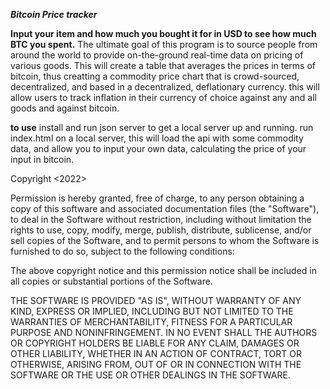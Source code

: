 ***Bitcoin Price tracker***

**Input your item and how much you bought it for in USD to see how much BTC you spent.**
The ultimate goal of this program is to source people from around the world to provide on-the-ground real-time data on pricing of various goods. This will create a table that averages the prices in terms of bitcoin, thus creatting a commodity price chart that is crowd-sourced, decentralized, and based in a decentralized, deflationary currency. this will allow users to track inflation in their currency of choice against any and all goods and against bitcoin. 

**to use**
install and run json server to get a local server up and running. run index.html on a local server, this will load the api with some commodity data, and allow you to input your own data, calculating the price of your input in bitcoin. 



Copyright <2022> <Alexander Gould>

Permission is hereby granted, free of charge, to any person obtaining a copy of this software and associated documentation files (the "Software"), to deal in the Software without restriction, including without limitation the rights to use, copy, modify, merge, publish, distribute, sublicense, and/or sell copies of the Software, and to permit persons to whom the Software is furnished to do so, subject to the following conditions:

The above copyright notice and this permission notice shall be included in all copies or substantial portions of the Software.

THE SOFTWARE IS PROVIDED "AS IS", WITHOUT WARRANTY OF ANY KIND, EXPRESS OR IMPLIED, INCLUDING BUT NOT LIMITED TO THE WARRANTIES OF MERCHANTABILITY, FITNESS FOR A PARTICULAR PURPOSE AND NONINFRINGEMENT. IN NO EVENT SHALL THE AUTHORS OR COPYRIGHT HOLDERS BE LIABLE FOR ANY CLAIM, DAMAGES OR OTHER LIABILITY, WHETHER IN AN ACTION OF CONTRACT, TORT OR OTHERWISE, ARISING FROM, OUT OF OR IN CONNECTION WITH THE SOFTWARE OR THE USE OR OTHER DEALINGS IN THE SOFTWARE.